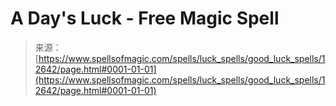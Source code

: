 <!--yml

category: 未分类

date: 2024-06-12 18:50:28

-->

# A Day's Luck - Free Magic Spell

> 来源：[https://www.spellsofmagic.com/spells/luck_spells/good_luck_spells/12642/page.html#0001-01-01](https://www.spellsofmagic.com/spells/luck_spells/good_luck_spells/12642/page.html#0001-01-01)
